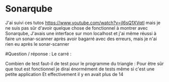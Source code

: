# Sonarqube

J'ai suivi ces tutos https://www.youtube.com/watch?v=jI6sQ1XVqtI mais je ne suis pas sûr d'avoir quelque chose de fonctionnel à montrer avec Sonarqube,
J'avais une interface sur mon localhost et j'ai même réussi à faire un sonar-scanner après avoir bagarré avec des erreurs, mais je n'ai rien eu après le sonar-scanner

#Question / réponse :
Le carré : 

Combien de test faut-il de test pour le programme du triangle :
Pour être sûr que tout est fonctionnel je dirai énormément de tests même si c'est une petite application
Et effectivement il y en avait plus de 14
